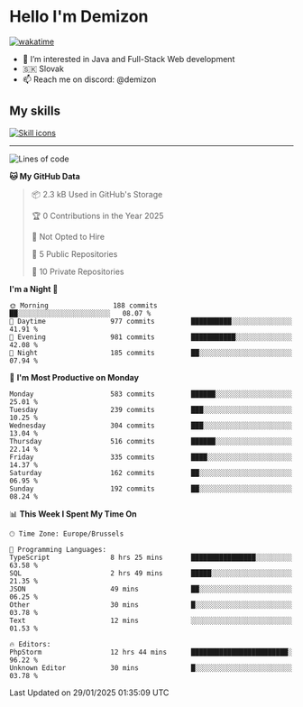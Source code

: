 # Hello I'm Demizon
[![wakatime](https://wakatime.com/badge/user/6ad1949f-d6d7-44f9-9eee-c35e54cc499b.svg)](https://wakatime.com/@6ad1949f-d6d7-44f9-9eee-c35e54cc499b)
- 👀 I’m interested in Java and Full-Stack Web development
- 🇸🇰 Slovak
- 📫 Reach me on discord: @demizon

## My skills
[![Skill icons](https://skillicons.dev/icons?i=java,js,ts,html,css,react,nextjs,tailwind,supabase,py,git,docker,linux,mysql,postgres,mongo&theme=dark)](https://github.com/Demizon3433)

---

<!--START_SECTION:waka-->
![Lines of code](https://img.shields.io/badge/From%20Hello%20World%20I%27ve%20Written-728.9%20thousand%20lines%20of%20code-blue)

**🐱 My GitHub Data** 

> 📦 2.3 kB Used in GitHub's Storage 
 > 
> 🏆 0 Contributions in the Year 2025
 > 
> 🚫 Not Opted to Hire
 > 
> 📜 5 Public Repositories 
 > 
> 🔑 10 Private Repositories 
 > 
**I'm a Night 🦉** 

```text
🌞 Morning                188 commits         ██░░░░░░░░░░░░░░░░░░░░░░░   08.07 % 
🌆 Daytime                977 commits         ██████████░░░░░░░░░░░░░░░   41.91 % 
🌃 Evening                981 commits         ███████████░░░░░░░░░░░░░░   42.08 % 
🌙 Night                  185 commits         ██░░░░░░░░░░░░░░░░░░░░░░░   07.94 % 
```
📅 **I'm Most Productive on Monday** 

```text
Monday                   583 commits         ██████░░░░░░░░░░░░░░░░░░░   25.01 % 
Tuesday                  239 commits         ███░░░░░░░░░░░░░░░░░░░░░░   10.25 % 
Wednesday                304 commits         ███░░░░░░░░░░░░░░░░░░░░░░   13.04 % 
Thursday                 516 commits         ██████░░░░░░░░░░░░░░░░░░░   22.14 % 
Friday                   335 commits         ████░░░░░░░░░░░░░░░░░░░░░   14.37 % 
Saturday                 162 commits         ██░░░░░░░░░░░░░░░░░░░░░░░   06.95 % 
Sunday                   192 commits         ██░░░░░░░░░░░░░░░░░░░░░░░   08.24 % 
```


📊 **This Week I Spent My Time On** 

```text
🕑︎ Time Zone: Europe/Brussels

💬 Programming Languages: 
TypeScript               8 hrs 25 mins       ████████████████░░░░░░░░░   63.58 % 
SQL                      2 hrs 49 mins       █████░░░░░░░░░░░░░░░░░░░░   21.35 % 
JSON                     49 mins             ██░░░░░░░░░░░░░░░░░░░░░░░   06.25 % 
Other                    30 mins             █░░░░░░░░░░░░░░░░░░░░░░░░   03.78 % 
Text                     12 mins             ░░░░░░░░░░░░░░░░░░░░░░░░░   01.53 % 

🔥 Editors: 
PhpStorm                 12 hrs 44 mins      ████████████████████████░   96.22 % 
Unknown Editor           30 mins             █░░░░░░░░░░░░░░░░░░░░░░░░   03.78 % 
```


 Last Updated on 29/01/2025 01:35:09 UTC
<!--END_SECTION:waka-->
